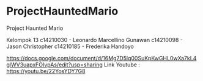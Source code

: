 # ProjectHauntedMario
 Project Haunted Mario

Kelompok 13
c14210030 - Leonardo Marcellino Gunawan
c14210098 - Jason Christopher
c14210185 - Frederika Handoyo

https://docs.google.com/document/d/16Mg7D5lq00SuKpKwGHL0wXa7kL4glWV3uapxFOIvpAs/edit?usp=sharing
Link Youtube :  https://youtu.be/22YosYDY7G8
